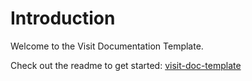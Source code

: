 # Introduction

Welcome to the Visit Documentation Template.

Check out the readme to get started: <a href='https://github.com/visit/visit-doc-template'>visit-doc-template</a>